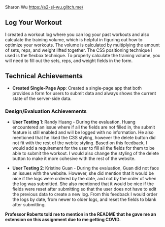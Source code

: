 Sharon Wu 
https://a2-sl-wu.glitch.me/

## Log Your Workout
I created a workout log where you can log your past workouts and also calculate the training volume, which is helpful in figuring out how to optimize your workouts. The volume is calculated by multiplying the amount of sets, reps, and weight lifted together. The CSS positioning technique I used is the flexbox technique. To properly calculate the training volume, you will need to fill out the sets, reps, and weight fields in the form.

## Technical Achievements
- **Created Single-Page App**: Created a single-page app that both provides a form for users to submit data and always shows the current state of the server-side data.

### Design/Evaluation Achievements
- **User Testing 1**: Randy Huang - During the evaluation, Huang encountered an issue where if all the fields are not filled in, the submit feature is still enabled and will be logged with no information. He also mentioned that he liked the CSS styling, however the delete button did not fit with the rest of the webite styling. Based on this feedback, I would add a requirement for the user to fill all the fields for them to be able to submit the workout. I would also change the styling of the delete button to make it more cohesive with the rest of the website.

- **User Testing 2**: Kristine Guan - During the evaluation, Guan did not face an issues with the website. However, she did mention that it would be nice if the logs were ordered by the date, and not by the order of when the log was submitted. She also mentioned that it would be nice if the fields were reset after submitting so that the user does not have to edit the previous data to create a new log. From this feedback I would order the logs by date, from newer to older logs, and reset the fields to blank after submitting.

**Professor Roberts told me to mention in the README that he gave me an extension on this assignment due to me getting COVID.**